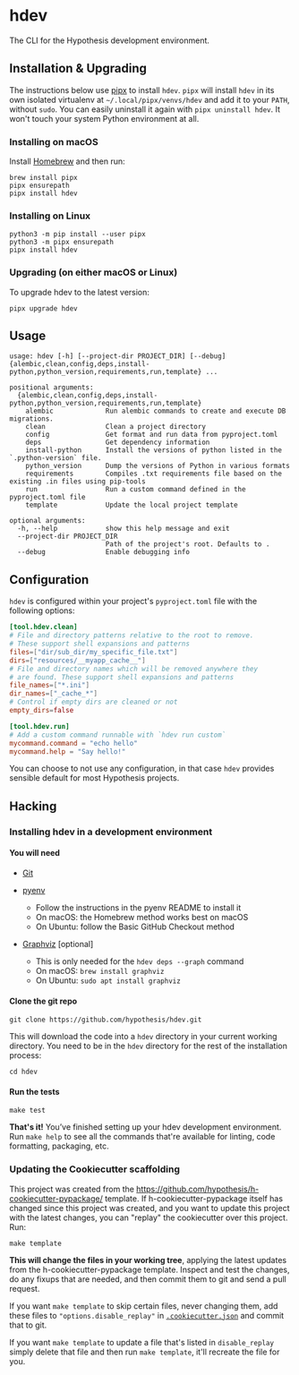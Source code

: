 # hdev

The CLI for the Hypothesis development environment.

Installation & Upgrading
------------------------

The instructions below use [pipx](https://pipxproject.github.io/pipx/) to
install `hdev`. `pipx` will install `hdev` in its own isolated virtualenv at
`~/.local/pipx/venvs/hdev` and add it to your `PATH`, without `sudo`. You can
easily uninstall it again with `pipx uninstall hdev`. It won't touch your
system Python environment at all.

### Installing on macOS

Install [Homebrew](https://brew.sh/) and then run:

```shellsession
brew install pipx
pipx ensurepath
pipx install hdev
```

### Installing on Linux

```shellsession
python3 -m pip install --user pipx
python3 -m pipx ensurepath
pipx install hdev
```

### Upgrading (on either macOS or Linux)

To upgrade hdev to the latest version:

```shellsession
pipx upgrade hdev
```

Usage
-----

```
usage: hdev [-h] [--project-dir PROJECT_DIR] [--debug] {alembic,clean,config,deps,install-python,python_version,requirements,run,template} ...

positional arguments:
  {alembic,clean,config,deps,install-python,python_version,requirements,run,template}
    alembic             Run alembic commands to create and execute DB migrations.
    clean               Clean a project directory
    config              Get format and run data from pyproject.toml
    deps                Get dependency information
    install-python      Install the versions of python listed in the `.python-version` file.
    python_version      Dump the versions of Python in various formats
    requirements        Compiles .txt requirements file based on the existing .in files using pip-tools
    run                 Run a custom command defined in the pyproject.toml file
    template            Update the local project template

optional arguments:
  -h, --help            show this help message and exit
  --project-dir PROJECT_DIR
                        Path of the project's root. Defaults to .
  --debug               Enable debugging info
```

Configuration
-------------

`hdev` is configured within your project's `pyproject.toml` file with the following options:

```toml
[tool.hdev.clean]
# File and directory patterns relative to the root to remove.
# These support shell expansions and patterns
files=["dir/sub_dir/my_specific_file.txt"]
dirs=["resources/__myapp_cache__"]
# File and directory names which will be removed anywhere they
# are found. These support shell expansions and patterns
file_names=["*.ini"]
dir_names=["_cache_*"]
# Control if empty dirs are cleaned or not
empty_dirs=false

[tool.hdev.run]
# Add a custom command runnable with `hdev run custom`
mycommand.command = "echo hello"
mycommand.help = "Say hello!"
```

You can choose to not use any configuration, in that case `hdev` provides
sensible default for most Hypothesis projects.

Hacking
-------

### Installing hdev in a development environment

#### You will need

* [Git](https://git-scm.com/)

* [pyenv](https://github.com/pyenv/pyenv)
  * Follow the instructions in the pyenv README to install it
  * On macOS: the Homebrew method works best on macOS
  * On Ubuntu: follow the Basic GitHub Checkout method

* [Graphviz](https://graphviz.org/) \[optional\]
  * This is only needed for the `hdev deps --graph` command
  * On macOS: `brew install graphviz`
  * On Ubuntu: `sudo apt install graphviz`

#### Clone the git repo

```terminal
git clone https://github.com/hypothesis/hdev.git
```

This will download the code into a `hdev` directory
in your current working directory. You need to be in the
`hdev` directory for the rest of the installation
process:

```terminal
cd hdev
```

#### Run the tests

```terminal
make test
```

**That's it!** You’ve finished setting up your hdev
development environment. Run `make help` to see all the commands that're
available for linting, code formatting, packaging, etc.

### Updating the Cookiecutter scaffolding

This project was created from the
https://github.com/hypothesis/h-cookiecutter-pypackage/ template.
If h-cookiecutter-pypackage itself has changed since this project was created, and
you want to update this project with the latest changes, you can "replay" the
cookiecutter over this project. Run:

```terminal
make template
```

**This will change the files in your working tree**, applying the latest
updates from the h-cookiecutter-pypackage template. Inspect and test the
changes, do any fixups that are needed, and then commit them to git and send a
pull request.

If you want `make template` to skip certain files, never changing them, add
these files to `"options.disable_replay"` in
[`.cookiecutter.json`](.cookiecutter.json) and commit that to git.

If you want `make template` to update a file that's listed in `disable_replay`
simply delete that file and then run `make template`, it'll recreate the file
for you.
